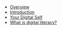 

- [Overview](overview.md)
- [Introduction](introduction.md)
- [Your Digital Self](your-digital-self.md)
- [What is digital literacy?](what-is-digital-literacy.md)
